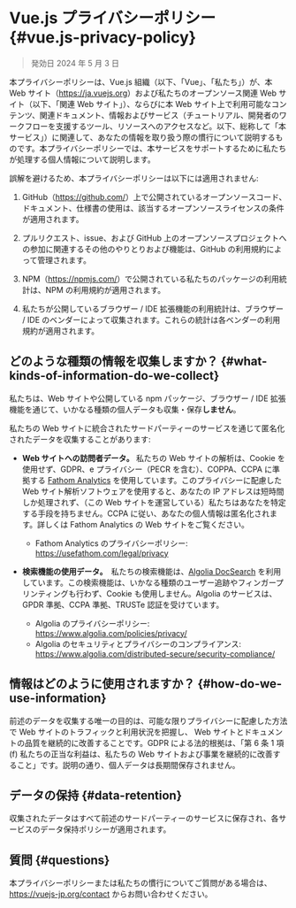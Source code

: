 # Vue.js プライバシーポリシー {#vue.js-privacy-policy}

> 発効日 2024 年 5 月 3 日

本プライバシーポリシーは、Vue.js 組織（以下、「Vue」、「私たち」）が、本 Web サイト（<https://ja.vuejs.org>）および私たちのオープンソース関連 Web サイト（以下、「関連 Web サイト」）、ならびに本 Web サイト上で利用可能なコンテンツ、関連ドキュメント、情報およびサービス（チュートリアル、開発者のワークフローを支援するツール、リソースへのアクセスなど。以下、総称して「本サービス」）に関連して、あなたの情報を取り扱う際の慣行について説明するものです。本プライバシーポリシーでは、本サービスをサポートするために私たちが処理する個人情報について説明します。

誤解を避けるため、本プライバシーポリシーは以下には適用されません:

1. GitHub（<https://github.com/>）上で公開されているオープンソースコード、ドキュメント、仕様書の使用は、該当するオープンソースライセンスの条件が適用されます。

2. プルリクエスト、issue、および GitHub 上のオープンソースプロジェクトへの参加に関連するその他のやりとりおよび機能は、GitHub の利用規約によって管理されます。

3. NPM（<https://npmjs.com/>）で公開されている私たちのパッケージの利用統計は、NPM の利用規約が適用されます。

4. 私たちが公開しているブラウザー / IDE 拡張機能の利用統計は、ブラウザー / IDE のベンダーによって収集されます。これらの統計は各ベンダーの利用規約が適用されます。

## どのような種類の情報を収集しますか？ {#what-kinds-of-information-do-we-collect}

私たちは、Web サイトや公開している npm パッケージ、ブラウザー / IDE 拡張機能を通じて、いかなる種類の個人データも収集・保存**しません**。

私たちの Web サイトに統合されたサードパーティーのサービスを通じて匿名化されたデータを収集することがあります:

- **Web サイトへの訪問者データ。** 私たちの Web サイトの解析は、Cookie を使用せず、GDPR、e プライバシー（PECR を含む）、COPPA、CCPA に準拠する [Fathom Analytics](https://usefathom.com/) を使用しています。このプライバシーに配慮した Web サイト解析ソフトウェアを使用すると、あなたの IP アドレスは短時間しか処理されず、（この Web サイトを運営している）私たちはあなたを特定する手段を持ちません。CCPA に従い、あなたの個人情報は匿名化されます。詳しくは Fathom Analytics の Web サイトをご覧ください。

  - Fathom Analytics のプライバシーポリシー: https://usefathom.com/legal/privacy

- **検索機能の使用データ。**　私たちの検索機能は、[Algolia DocSearch](https://docsearch.algolia.com/) を利用しています。この検索機能は、いかなる種類のユーザー追跡やフィンガープリンティングも行わず、Cookie も使用しません。Algolia のサービスは、GPDR 準拠、CCPA 準拠、TRUSTe 認証を受けています。

  - Algolia のプライバシーポリシー: https://www.algolia.com/policies/privacy/
  - Algolia のセキュリティとプライバシーのコンプライアンス: https://www.algolia.com/distributed-secure/security-compliance/

## 情報はどのように使用されますか？ {#how-do-we-use-information}

前述のデータを収集する唯一の目的は、可能な限りプライバシーに配慮した方法で Web サイトのトラフィックと利用状況を把握し、 Web サイトとドキュメントの品質を継続的に改善することです。GDPR による法的根拠は、「第 6 条 1 項 (f) 私たちの正当な利益は、私たちの Web サイトおよび事業を継続的に改善すること」です。説明の通り、個人データは長期間保存されません。

## データの保持 {#data-retention}

収集されたデータはすべて前述のサードパーティーのサービスに保存され、各サービスのデータ保持ポリシーが適用されます。

## 質問 {#questions}

本プライバシーポリシーまたは私たちの慣行についてご質問がある場合は、https://vuejs-jp.org/contact からお問い合わせください。
